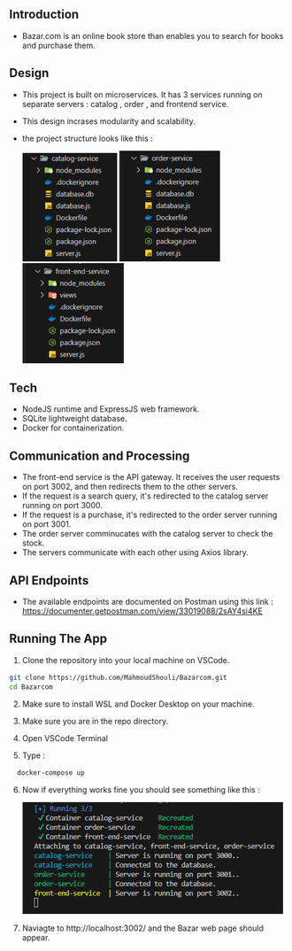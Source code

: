 ## Introduction
- Bazar.com is an online book store than enables you to search for books and purchase them. 

## Design 
- This project is built on microservices. It has 3 services running on separate servers : catalog , order , and frontend service.
- This design incrases modularity and scalability.

- the project structure looks like this : 

  ![Alt text](imgs/cat.png)  ![Alt text](imgs/ord.png)  ![Alt text](imgs/gate.png) 

## Tech
- NodeJS runtime and ExpressJS web framework.
- SQLite lightweight database.
- Docker for containerization.
  
## Communication and Processing
- The front-end service is the API gateway. It receives the user requests on port 3002, and then redirects them to the other servers.
- If the request is a search query, it's redirected to the catalog server running on port 3000.
- If the request is a purchase, it's redirected to the order server running on port 3001.
- The order server comminucates with the catalog server to check the stock.
- The servers communicate with each other using Axios library.


## API Endpoints

- The available endpoints are documented on Postman using this link :
  https://documenter.getpostman.com/view/33019088/2sAY4si4KE


## Running The App
1. Clone the repository into your local machine on VSCode.
 ```bash
git clone https://github.com/MahmoudShouli/Bazarcom.git
cd Bazarcom
```

2. Make sure to install WSL and Docker Desktop on your machine.

3. Make sure you are in the repo directory.

4. Open VSCode Terminal

5. Type :
 ```bash
   docker-compose up
 ```

6. Now if everything works fine you should see something like this :

    ![Alt text](imgs/servicesRunning.png)


7. Naviagte to http://localhost:3002/ and the Bazar web page should appear.






   
